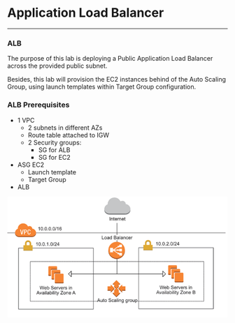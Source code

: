# Application Load Balancer
---
### ALB

The purpose of this lab is deploying a Public Application Load Balancer across the provided public subnet.

Besides, this lab will provision the EC2 instances behind of the Auto Scaling Group, using launch templates within Target Group configuration.

### ALB Prerequisites

- 1 VPC
  - 2 subnets in different AZs
  - Route table attached to IGW
  - 2 Security groups:
    - SG for ALB
    - SG for EC2
- ASG EC2
  - Launch template
  - Target Group
- ALB


![ALB](./img/alb_architecture.png)

